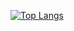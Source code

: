[![Top Langs](https://github-readme-stats.vercel.app/api/top-langs/?username=fperellaholfeld&layout=compact&theme=radical&count_private=true)](https://github.com/anuraghazra/github-readme-stats)

<!---
fperellaholfeld/fperellaholfeld is a ✨ special ✨ repository because its `README.md` (this file) appears on your GitHub profile.
You can click the Preview link to take a look at your changes.
--->
